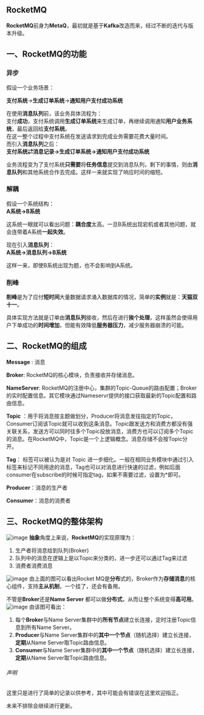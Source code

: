 ## RocketMQ
**RocketMQ**前身为**MetaQ**，最初就是基于**Kafka**改造而来，经过不断的迭代与版本升级。

## 一、RocketMQ的功能
### 异步
假设一个业务场景：

**支付系统**→**生成订单系统**→**通知用户支付成功系统**

在使用**消息队列**前，该业务具体流程为：  
支付**成功**，支付系统调用**生成订单系统**来生成订单，再继续调用通知**用户业务系统**，最后返回给**支付系统**。  
在这一整个过程中支付系统在发送请求到完成业务需要花费大量时间。  
而引入**消息队列**之后：  
**支付系统⇄消息记录→生成订单系统→通知用户支付成功系统**  

业务流程变为了支付系统**只需要**将**任务信息**提交到消息队列，剩下的事情，则由**消息队列**和其他系统合作去完成。这样一来就实现了响应时间的缩短。

### 解耦
假设一个系统结构：  
**A系统→B系统**  

这系统一眼就可以看出问题：**耦合度**太高。一旦B系统出现宕机或者其他问题，就会连带着A系统**一起失效**。  

现在引入**消息队列**：  
**A系统→消息队列→B系统**  

这样一来，即使B系统出现为题，也不会影响到A系统。

### 削峰
**削峰**是为了应付**短时间**大量数据请求涌入数据库的情况，简单的**实例**就是：**天猫双十一**。  

具体实现方法就是订单由**消息队列**接收，然后在进行**挨个处理**，这样虽然会使得用户下单成功的**时间增加**，但能有效降低**服务器压力**，减少服务器崩溃的可能。

## 二、RocketMQ的组成
**Message** : 消息

**Broker**: RocketMQ的核心模块，负责接收并存储消息。

**NameServer**: RocketMQ的注册中心，集群的Topic-Queue的路由配置；Broker的实时配置信息。其它模块通过Nameservr提供的接口获取最新的Topic配置和路由信息。

**Topic** ：用于将消息按主题做划分，Producer将消息发往指定的Topic，Consumer订阅该Topic就可以收到这条消息。Topic跟发送方和消费方都没有强关联关系，发送方可以同时往多个Topic投放消息，消费方也可以订阅多个Topic的消息。在RocketMQ中，Topic是一个上逻辑概念。消息存储不会按Topic分开。

**Tag**： 标签可以被认为是对 Topic 进一步细化。一般在相同业务模块中通过引入标签来标记不同用途的消息，Tag也可以对消息进行快速的过滤，例如后面consumer在subscribe的时候可指定tag，如果不需要过滤，设置为*即可。

**Producer**：消息的生产者

**Consumer**：消息的消费者

## 三、RocketMQ的整体架构
![image](https://img-blog.csdnimg.cn/img_convert/841f5426e752463524c03e1f02294efe.png#pic_center)
**抽象**角度上来说，**RocketMQ**的实现原理为：  
1. 生产者将消息给到队列(Broker)
2. 队列中的消息在逻辑上是以Topic来分类的，进一步还可以通过Tag来过滤
3. 消费者消费消息

![image](https://imgconvert.csdnimg.cn/aHR0cHM6Ly91cGxvYWQtaW1hZ2VzLmppYW5zaHUuaW8vdXBsb2FkX2ltYWdlcy8xMjYxOTE1OS1hODU4ZDM4ZTBiMzhjNDA2LnBuZw?x-oss-process=image/format,png)
由上面的图可以看出Rocket MQ是**分布**式的，Broker作为**存储消息**的核心组件，支持**主从机制**，一个挂了，还会有备用。

不管是**Broker**还是**Name Server** 都可以做**分布式**，从而让整个系统变得**高可用**。  
![image](https://img-blog.csdnimg.cn/d4a65c0bc970498dbe7815d999580e95.png)
由该图可看出：
1. 每个**Broker**与Name Server集群中的**所有节点**建立长连接，定时注册Topic信息到所有Name Server。
2. **Producer**与Name Server集群中的**其中一个节点**（随机选择）建立长连接，**定期**从Name Server取Topic路由信息。
3. **Consumer**与Name Server集群中的**其中一个节点**（随机选择）建立长连接，**定期**从Name Server取Topic路由信息。



###### 声明
这里只是进行了简单的记录以供参考，其中可能会有错误在这里欢迎指正。

未来不排除会继续进行更新。
